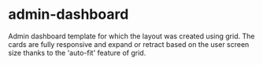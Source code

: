 # admin-dashboard
Admin dashboard template for which the layout was created using grid. The cards are fully responsive and expand or retract based on the user screen size thanks to the 'auto-fit' feature of grid.
